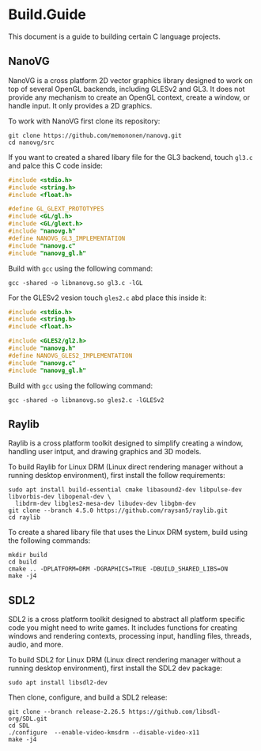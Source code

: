 # Build.Guide

This document is a guide to building certain C language projects.

## NanoVG

NanoVG is a cross platform 2D vector graphics library designed to work on top of several OpenGL backends, including GLESv2 and GL3. It does not provide any mechanism to create an OpenGL context, create a window, or handle input. It only provides a 2D graphics.

To work with NanoVG first clone its repository:

````
git clone https://github.com/memononen/nanovg.git
cd nanovg/src
````

If you want to created a shared libary file for the GL3 backend, touch `gl3.c` and palce this C code inside:

````c
#include <stdio.h>
#include <string.h>
#include <float.h>

#define GL_GLEXT_PROTOTYPES
#include <GL/gl.h>
#include <GL/glext.h>
#include "nanovg.h"
#define NANOVG_GL3_IMPLEMENTATION
#include "nanovg.c"
#include "nanovg_gl.h"
````

Build with `gcc` using the following command:

````
gcc -shared -o libnanovg.so gl3.c -lGL
````

For the GLESv2 vesion touch `gles2.c` abd place this inside it:

````c
#include <stdio.h>
#include <string.h>
#include <float.h>

#include <GLES2/gl2.h>
#include "nanovg.h"
#define NANOVG_GLES2_IMPLEMENTATION
#include "nanovg.c"
#include "nanovg_gl.h"
````

Build with `gcc` using the following command:

````
gcc -shared -o libnanovg.so gles2.c -lGLESv2
````

## Raylib

Raylib is a cross platform toolkit designed to simplify creating a window, handling user intput, and drawing graphics and 3D models.

To build Raylib for Linux DRM (Linux direct rendering manager without a running desktop environment), first install the follow requirements:

````
sudo apt install build-essential cmake libasound2-dev libpulse-dev libvorbis-dev libopenal-dev \
  libdrm-dev libgles2-mesa-dev libudev-dev libgbm-dev
git clone --branch 4.5.0 https://github.com/raysan5/raylib.git 
cd raylib
````

To create a shared libary file that uses the Linux DRM system, build using the following commands:

````
mkdir build
cd build
cmake .. -DPLATFORM=DRM -DGRAPHICS=TRUE -DBUILD_SHARED_LIBS=ON
make -j4
````

## SDL2

SDL2 is a cross platform toolkit designed to abstract all platform specific code you might need to write games. It includes functions for creating windows and rendering contexts, processing input, handling files, threads, audio, and more.

To build SDL2 for Linux DRM (Linux direct rendering manager without a running desktop environment), first install the SDL2 dev package:

````
sudo apt install libsdl2-dev
````

Then clone, configure, and build a SDL2 release:

```
git clone --branch release-2.26.5 https://github.com/libsdl-org/SDL.git
cd SDL
./configure  --enable-video-kmsdrm --disable-video-x11
make -j4
````

